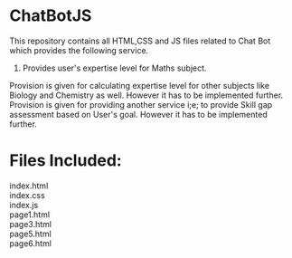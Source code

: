 # ChatBotJS
This repository contains all HTML,CSS and JS files related to Chat Bot which provides the following service.
1.	Provides user's expertise level for Maths subject.

Provision is given for calculating expertise level for other subjects like Biology and Chemistry as well. However it has to be implemented further.
Provision is given for providing another service i;e; to provide Skill gap assessment based on User's goal. However it has to be implemented further.

# Files Included:
index.html<br>
index.css <br>
index.js <br>
page1.html<br>
page3.html<br>
page5.html<br>
page6.html



